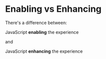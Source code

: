 # Enabling vs Enhancing

There's a difference between:

JavaScript **enabling** the experience

and

JavaScript **enhancing** the experience
